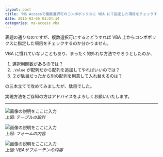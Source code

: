 ```yaml
---
layout: post
title: "MS Accessで複数選択可のコンボボックスに VBA にて指定した項目をチェックする方法"
date: 2015-02-06 01:04:14
categories: ms-access vba
---
```

<p>表題の通りなのですが、複数選択可にするとどうすれば VBA 上からコンボボックスに指定した項目をチェックするのか分かりません。</p>

<p>VBA に慣れていないこともあり、まったく的外れな方法でやろうとしたのか、</p>

<ol>
<li>選択用関数があるのでは？</li>
<li><code>.Value</code> が配列だから配列を追加してやればいいのでは？</li>
<li>２が駄目だったから別の配列を用意して入れ替えるのは？</li>
</ol>

<p>の三本立てで攻めてみましたが、駄目でした。</p>

<p>実現方法をご存知の方はアドバイスをよろしくお願いいたします。</p>

<hr>

<p><img src="https://i.stack.imgur.com/WviIa.png" alt="画像の説明をここに入力">  <br>
<em>上図: テーブルの設計</em></p>

<p><img src="https://i.stack.imgur.com/EDOCQ.png" alt="画像の説明をここに入力">  <br>
<em>上図: フォームの内容</em></p>

<p><img src="https://i.stack.imgur.com/8GIKX.png" alt="画像の説明をここに入力">  <br>
<em>上図: VBAサブルーチンの内容</em></p>
